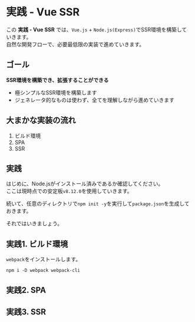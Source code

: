 # 実践 - Vue SSR

この **実践 - Vue SSR** では、`Vue.js` + `Node.js(Express)`でSSR環境を構築していきます。  
自然な開発フローで、必要最低限の実装で進めていきます。  

## ゴール

**SSR環境を構築でき、拡張することができる**

- 極シンプルなSSR環境を構築します
- ジェネレータ的なものは使わず、全てを理解しながら進めていきます

## 大まかな実装の流れ

1. ビルド環境
2. SPA
3. SSR

## 実践

はじめに、Node.jsがインストール済みであるか確認してください。  
ここは現時点での安定板`v8.12.0`を使用していきます。  

続いて、任意のディレクトリで`npm init -y`を実行して`package.json`を生成しておきます。  

それではいきましょう。  

## 実践1. ビルド環境

`webpack`をインストールします。  

```
npm i -D webpack webpack-cli
```

## 実践2. SPA

## 実践3. SSR

